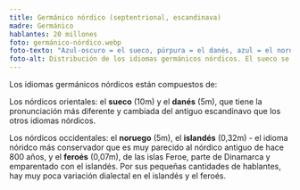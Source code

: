 ```yaml
---
title: Germánico nórdico (septentrional, escandinava)
madre: Germánico
hablantes: 20 millones
foto: germánico-nórdico.webp
foto-texto: "Azul-oscuro = el sueco, púrpura = el danés, azul = el noruego, verde = el islandés, verde-claro = el feroés. El negro es el Norn, un idioma muerto desde el siglo XVIII."
foto-alt: Distribución de los idiomas germánicos nórdicos. El sueco se habla en Suecia y unas partes oestes y sureñas de Finlandia. El noruego en Noruega, que incluye el archipiélago Svalbard entre otras islas. El islandés en Islandia, y el feroés en las islas Feroe. Y el danés en Dinamarca.
---
```


Los idiomas germánicos nórdicos están compuestos de:

Los nórdicos orientales: el **sueco** (10m) y el **danés** (5m), que tiene la pronunciación más diferente y cambiada del antiguo escandinavo que los otros idiomas nórdicos.

Los nórdicos occidentales: el **noruego** (5m), el **islandés** (0,32m) - el idioma nóridco más conservador que es muy parecido al nórdico antiguo de hace 800 años, y el **feroés** (0,07m), de las islas Feroe, parte de Dinamarca y emparentado con el islandés. Por sus pequeñas cantidades de hablantes, hay muy poca variación dialectal en el islandés y el feroés.
